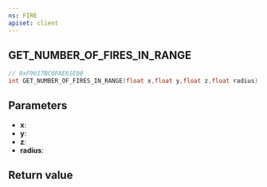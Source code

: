```yaml
---
ns: FIRE
apiset: client
---
```

## GET_NUMBER_OF_FIRES_IN_RANGE

```c
// 0xF9617BC6FAE61E08
int GET_NUMBER_OF_FIRES_IN_RANGE(float x,float y,float z,float radius);
```


## Parameters
* **x**:
* **y**:
* **z**:
* **radius**:

## Return value

